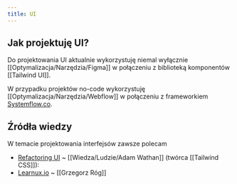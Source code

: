 ```yaml
---
title: UI
---
```


## Jak projektuję UI? 

Do projektowania UI aktualnie wykorzystuję niemal wyłącznie [[Optymalizacja/Narzędzia/Figma]] w połączeniu z biblioteką komponentów [[Tailwind UI]]. 

W przypadku projektów no-code wykorzystuję [[Optymalizacja/Narzędzia/Webflow]] w połączeniu z frameworkiem [Systemflow.co](https://systemflow.co). 

## Źródła wiedzy
W temacie projektowania interfejsów zawsze polecam 
- [Refactoring UI](https://www.refactoringui.com/) ~ [[Wiedza/Ludzie/Adam Wathan]] (twórca [[Tailwind CSS]]):
- [Learnux.io](https://learnux.io) ~ [[Grzegorz Róg]]

